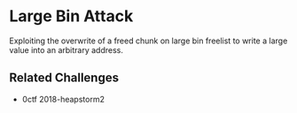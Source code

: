 # Large Bin Attack
Exploiting the overwrite of a freed chunk on large bin freelist to write a large value into
an arbitrary address.

## Related Challenges
 - 0ctf 2018-heapstorm2
